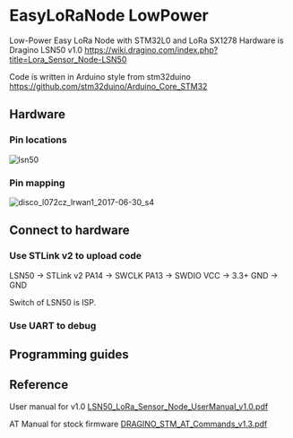 # EasyLoRaNode LowPower
Low-Power Easy LoRa Node with STM32L0 and LoRa SX1278
Hardware is Dragino LSN50 v1.0 https://wiki.dragino.com/index.php?title=Lora_Sensor_Node-LSN50

Code is written in Arduino style from stm32duino https://github.com/stm32duino/Arduino_Core_STM32

## Hardware
### Pin locations
![lsn50](https://user-images.githubusercontent.com/29994971/54474734-02cfcb00-481b-11e9-9166-04b12303a5eb.png)

### Pin mapping
![disco_l072cz_lrwan1_2017-06-30_s4](https://user-images.githubusercontent.com/29994971/54474735-095e4280-481b-11e9-8ca4-b21c4cde157e.png)

## Connect to hardware
### Use STLink v2 to upload code
LSN50 -> STLink v2
PA14 -> SWCLK
PA13 -> SWDIO
VCC -> 3.3+
GND -> GND

Switch of LSN50 is ISP.

### Use UART to debug

## Programming guides

## Reference
User manual for v1.0
[LSN50_LoRa_Sensor_Node_UserManual_v1.0.pdf](https://github.com/IoTThinks/EasyLoRaNode_LowPower/files/2973844/LSN50_LoRa_Sensor_Node_UserManual_v1.0.pdf)

AT Manual for stock firmware [DRAGINO_STM_AT_Commands_v1.3.pdf](https://github.com/IoTThinks/EasyLoRaNode_LowPower/files/2973845/DRAGINO_STM_AT_Commands_v1.3.pdf)
